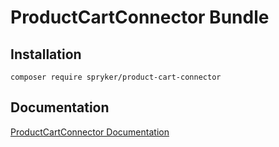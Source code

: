 # ProductCartConnector Bundle

## Installation

```
composer require spryker/product-cart-connector
```

## Documentation

[ProductCartConnector Documentation](http://spryker.github.io/core/bundles/product-cart-connector)
